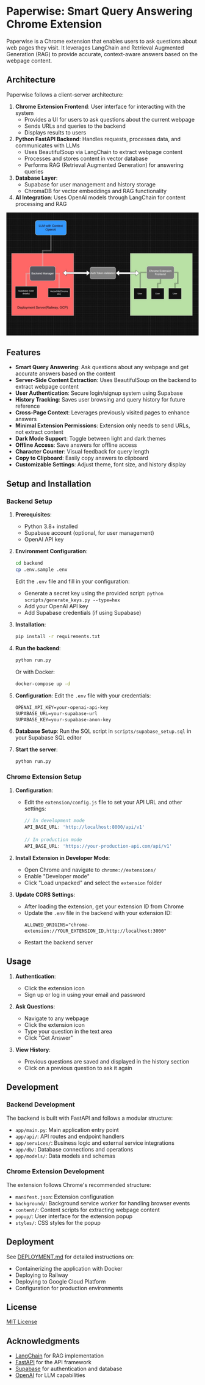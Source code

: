 # Paperwise: Smart Query Answering Chrome Extension

Paperwise is a Chrome extension that enables users to ask questions about web pages they visit. It leverages LangChain and Retrieval Augmented Generation (RAG) to provide accurate, context-aware answers based on the webpage content.

## Architecture

Paperwise follows a client-server architecture:

1. **Chrome Extension Frontend**: User interface for interacting with the system
   - Provides a UI for users to ask questions about the current webpage
   - Sends URLs and queries to the backend
   - Displays results to users
2. **Python FastAPI Backend**: Handles requests, processes data, and communicates with LLMs
   - Uses BeautifulSoup via LangChain to extract webpage content
   - Processes and stores content in vector database
   - Performs RAG (Retrieval Augmented Generation) for answering queries
3. **Database Layer**: 
   - Supabase for user management and history storage
   - ChromaDB for vector embeddings and RAG functionality
4. **AI Integration**: Uses OpenAI models through LangChain for content processing and RAG

![Architecture Diagram](image.jpg)

## Features

- **Smart Query Answering**: Ask questions about any webpage and get accurate answers based on the content
- **Server-Side Content Extraction**: Uses BeautifulSoup on the backend to extract webpage content
- **User Authentication**: Secure login/signup system using Supabase
- **History Tracking**: Saves user browsing and query history for future reference
- **Cross-Page Context**: Leverages previously visited pages to enhance answers
- **Minimal Extension Permissions**: Extension only needs to send URLs, not extract content
- **Dark Mode Support**: Toggle between light and dark themes
- **Offline Access**: Save answers for offline access
- **Character Counter**: Visual feedback for query length
- **Copy to Clipboard**: Easily copy answers to clipboard
- **Customizable Settings**: Adjust theme, font size, and history display

## Setup and Installation

### Backend Setup

1. **Prerequisites**:
   - Python 3.8+ installed
   - Supabase account (optional, for user management)
   - OpenAI API key

2. **Environment Configuration**:
   ```bash
   cd backend
   cp .env.sample .env
   ```
   Edit the `.env` file and fill in your configuration:
   - Generate a secret key using the provided script: `python scripts/generate_keys.py --type=hex`
   - Add your OpenAI API key
   - Add Supabase credentials (if using Supabase)

3. **Installation**:
   ```bash
   pip install -r requirements.txt
   ```

4. **Run the backend**:
   ```bash
   python run.py
   ```
   Or with Docker:
   ```bash
   docker-compose up -d
   ```

3. **Configuration**:
   Edit the `.env` file with your credentials:
   ```
   OPENAI_API_KEY=your-openai-api-key
   SUPABASE_URL=your-supabase-url
   SUPABASE_KEY=your-supabase-anon-key
   ```

4. **Database Setup**:
   Run the SQL script in `scripts/supabase_setup.sql` in your Supabase SQL editor

5. **Start the server**:
   ```bash
   python run.py
   ```

### Chrome Extension Setup

1. **Configuration**:
   - Edit the `extension/config.js` file to set your API URL and other settings:
     ```javascript
     // In development mode
     API_BASE_URL: 'http://localhost:8000/api/v1'
     
     // In production mode
     API_BASE_URL: 'https://your-production-api.com/api/v1'
     ```

2. **Install Extension in Developer Mode**:
   - Open Chrome and navigate to `chrome://extensions/`
   - Enable "Developer mode"
   - Click "Load unpacked" and select the `extension` folder

3. **Update CORS Settings**:
   - After loading the extension, get your extension ID from Chrome
   - Update the `.env` file in the backend with your extension ID:
     ```
     ALLOWED_ORIGINS="chrome-extension://YOUR_EXTENSION_ID,http://localhost:3000"
     ```
   - Restart the backend server

## Usage

1. **Authentication**:
   - Click the extension icon
   - Sign up or log in using your email and password

2. **Ask Questions**:
   - Navigate to any webpage
   - Click the extension icon
   - Type your question in the text area
   - Click "Get Answer"

3. **View History**:
   - Previous questions are saved and displayed in the history section
   - Click on a previous question to ask it again

## Development

### Backend Development

The backend is built with FastAPI and follows a modular structure:
- `app/main.py`: Main application entry point
- `app/api/`: API routes and endpoint handlers
- `app/services/`: Business logic and external service integrations
- `app/db/`: Database connections and operations
- `app/models/`: Data models and schemas

### Chrome Extension Development

The extension follows Chrome's recommended structure:
- `manifest.json`: Extension configuration
- `background/`: Background service worker for handling browser events
- `content/`: Content scripts for extracting webpage content
- `popup/`: User interface for the extension popup
- `styles/`: CSS styles for the popup

## Deployment

See [DEPLOYMENT.md](DEPLOYMENT.md) for detailed instructions on:
- Containerizing the application with Docker
- Deploying to Railway
- Deploying to Google Cloud Platform
- Configuration for production environments

## License

[MIT License](LICENSE)

## Acknowledgments

- [LangChain](https://langchain.com/) for RAG implementation
- [FastAPI](https://fastapi.tiangolo.com/) for the API framework
- [Supabase](https://supabase.io/) for authentication and database
- [OpenAI](https://openai.com/) for LLM capabilities
